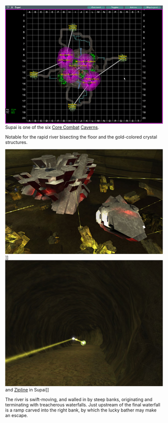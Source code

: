 ![](../images/SupaiMap.jpg "fig:SupaiMap.jpg") Supai is one of the six
[Core Combat](../items/Core_Combat.md) [Caverns](Caverns.md).

Notable for the rapid river bisecting the floor and the gold-colored crystal
structures.

![](../images/Supai_aerial.jpg "fig:Supai_aerial.jpg")\]\]
![](../images/TroopTunnel.jpg "fig:TroopTunnel.jpg") and
[Zipline](../items/Zipline.md) in Supai\]\]

The river is swift-moving, and walled in by steep banks, originating and
terminating with treacherous waterfalls. Just upstream of the final waterfall is
a ramp carved into the right bank, by which the lucky bather may make an escape.


